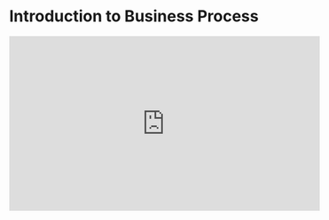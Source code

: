 ﻿# Introduction to Business Process

<iframe width="560" height="315" src="https://www.youtube.com/embed/7lcdz6ACF8o?list=PL1DEQjXG2xnKS0Zo7h-PrExXZ18hGxhvA" frameborder="0" allowfullscreen></iframe>


